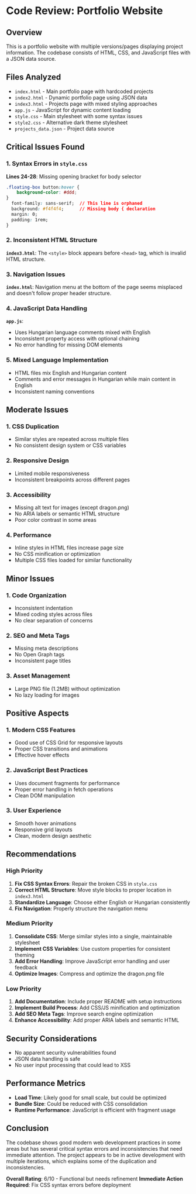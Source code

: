 # Code Review: Portfolio Website

## Overview
This is a portfolio website with multiple versions/pages displaying project information. The codebase consists of HTML, CSS, and JavaScript files with a JSON data source.

## Files Analyzed
- `index.html` - Main portfolio page with hardcoded projects
- `index2.html` - Dynamic portfolio page using JSON data
- `index3.html` - Projects page with mixed styling approaches
- `app.js` - JavaScript for dynamic content loading
- `style.css` - Main stylesheet with some syntax issues
- `style2.css` - Alternative dark theme stylesheet
- `projects_data.json` - Project data source

## Critical Issues Found

### 1. **Syntax Errors in `style.css`**
**Lines 24-28**: Missing opening bracket for body selector
```css
.floating-box button:hover {
    background-color: #ddd;
}
  font-family: sans-serif;  // This line is orphaned
  background: #f4f4f4;      // Missing body { declaration
  margin: 0;
  padding: 1rem;
}
```

### 2. **Inconsistent HTML Structure**
**`index3.html`**: The `<style>` block appears before `<head>` tag, which is invalid HTML structure.

### 3. **Navigation Issues**
**`index.html`**: Navigation menu at the bottom of the page seems misplaced and doesn't follow proper header structure.

### 4. **JavaScript Data Handling**
**`app.js`**: 
- Uses Hungarian language comments mixed with English
- Inconsistent property access with optional chaining
- No error handling for missing DOM elements

### 5. **Mixed Language Implementation**
- HTML files mix English and Hungarian content
- Comments and error messages in Hungarian while main content in English
- Inconsistent naming conventions

## Moderate Issues

### 1. **CSS Duplication**
- Similar styles are repeated across multiple files
- No consistent design system or CSS variables

### 2. **Responsive Design**
- Limited mobile responsiveness
- Inconsistent breakpoints across different pages

### 3. **Accessibility**
- Missing alt text for images (except dragon.png)
- No ARIA labels or semantic HTML structure
- Poor color contrast in some areas

### 4. **Performance**
- Inline styles in HTML files increase page size
- No CSS minification or optimization
- Multiple CSS files loaded for similar functionality

## Minor Issues

### 1. **Code Organization**
- Inconsistent indentation
- Mixed coding styles across files
- No clear separation of concerns

### 2. **SEO and Meta Tags**
- Missing meta descriptions
- No Open Graph tags
- Inconsistent page titles

### 3. **Asset Management**
- Large PNG file (1.2MB) without optimization
- No lazy loading for images

## Positive Aspects

### 1. **Modern CSS Features**
- Good use of CSS Grid for responsive layouts
- Proper CSS transitions and animations
- Effective hover effects

### 2. **JavaScript Best Practices**
- Uses document fragments for performance
- Proper error handling in fetch operations
- Clean DOM manipulation

### 3. **User Experience**
- Smooth hover animations
- Responsive grid layouts
- Clean, modern design aesthetic

## Recommendations

### High Priority
1. **Fix CSS Syntax Errors**: Repair the broken CSS in `style.css`
2. **Correct HTML Structure**: Move style blocks to proper location in `index3.html`
3. **Standardize Language**: Choose either English or Hungarian consistently
4. **Fix Navigation**: Properly structure the navigation menu

### Medium Priority
1. **Consolidate CSS**: Merge similar styles into a single, maintainable stylesheet
2. **Implement CSS Variables**: Use custom properties for consistent theming
3. **Add Error Handling**: Improve JavaScript error handling and user feedback
4. **Optimize Images**: Compress and optimize the dragon.png file

### Low Priority
1. **Add Documentation**: Include proper README with setup instructions
2. **Implement Build Process**: Add CSS/JS minification and optimization
3. **Add SEO Meta Tags**: Improve search engine optimization
4. **Enhance Accessibility**: Add proper ARIA labels and semantic HTML

## Security Considerations
- No apparent security vulnerabilities found
- JSON data handling is safe
- No user input processing that could lead to XSS

## Performance Metrics
- **Load Time**: Likely good for small scale, but could be optimized
- **Bundle Size**: Could be reduced with CSS consolidation
- **Runtime Performance**: JavaScript is efficient with fragment usage

## Conclusion
The codebase shows good modern web development practices in some areas but has several critical syntax errors and inconsistencies that need immediate attention. The project appears to be in active development with multiple iterations, which explains some of the duplication and inconsistencies.

**Overall Rating**: 6/10 - Functional but needs refinement
**Immediate Action Required**: Fix CSS syntax errors before deployment